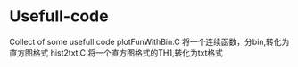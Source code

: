 # Usefull-code
Collect of some usefull code 
plotFunWithBin.C  将一个连续函数，分bin,转化为直方图格式
hist2txt.C  将一个直方图格式的TH1,转化为txt格式
